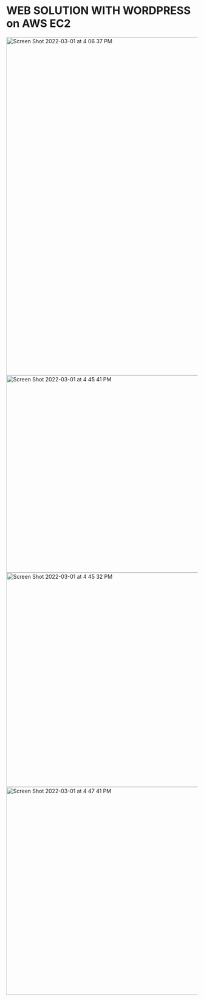# WEB SOLUTION WITH WORDPRESS on AWS EC2 


<img width="888" alt="Screen Shot 2022-03-01 at 4 06 37 PM" src="https://user-images.githubusercontent.com/42969522/156254914-347cf929-c3a6-4e47-8421-fa2e703ef8bf.png">

<img width="518" alt="Screen Shot 2022-03-01 at 4 45 41 PM" src="https://user-images.githubusercontent.com/42969522/156254973-5301c893-6733-4148-ae7c-e5841cdde37a.png">

<img width="563" alt="Screen Shot 2022-03-01 at 4 45 32 PM" src="https://user-images.githubusercontent.com/42969522/156254988-84499580-1bed-401e-a971-50c144e70989.png">

<img width="546" alt="Screen Shot 2022-03-01 at 4 47 41 PM" src="https://user-images.githubusercontent.com/42969522/156255026-d68816a5-d92f-49a2-a278-54045e9f45b7.png">

